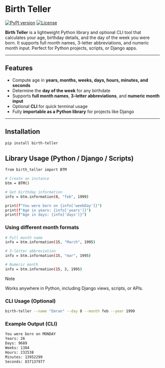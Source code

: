 # Birth Teller

[![PyPI version](https://img.shields.io/pypi/v/birth-teller.svg)](https://pypi.org/project/birth-teller/)
[![License](https://img.shields.io/pypi/l/birth-teller.svg)](https://github.com/exeebit/birth-teller/blob/main/LICENSE)

**Birth Teller** is a lightweight Python library and optional CLI tool that calculates your age, birthday details, and the day of the week you were born. It supports full month names, 3-letter abbreviations, and numeric month input. Perfect for Python projects, scripts, or Django apps.

---

## Features

- Compute age in **years, months, weeks, days, hours, minutes, and seconds**  
- Determine the **day of the week** for any birthdate  
- Supports **full month names**, **3-letter abbreviations**, and **numeric month input**  
- Optional **CLI** for quick terminal usage  
- Fully **importable as a Python library** for projects like Django  

---

## Installation

```bash
pip install birth-teller
```

## Library Usage (Python / Django / Scripts)

```bash
from birth_teller import BTM

# Create an instance
btm = BTM()

# Get birthday information
info = btm.information(8, "feb", 1999)

print(f"You were born on {info['weekDay']}")
print(f"Age in years: {info['years']}")
print(f"Age in days: {info['days']}")
```

### Using different month formats
```bash
# Full month name
info = btm.information(15, "March", 1995)

# 3-letter abbreviation
info = btm.information(15, "mar", 1995)

# Numeric month
info = btm.information(15, 3, 1995)
```
> [!NOTE]
> Works anywhere in Python, including Django views, scripts, or APIs.

### CLI Usage (Optional)
```bash
birth-teller --name "Emran" --day 8 --month feb --year 1999
```
### Example Output (CLI)

```bash
You were born on MONDAY
Years: 26
Days: 9689
Weeks: 1384
Hours: 232538
Minutes: 13952299
Seconds: 837137977
```
